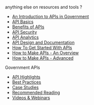 

  anything else on resources and tools ?
  
  


* [An Introduction to APIs in Government](http://18f.github.io/API-All-the-X/pages/introduction_to_APIs_in_government)
* [API Basics](http://18f.github.io/API-All-the-X/pages/api_basics)  
* [Benefits of APIs](http://18f.github.io/API-All-the-X/pages/benefits_of_apis)  
* [API Security](http://18f.github.io/API-All-the-X/pages/api_security)  
* [API Analytics](http://18f.github.io/API-All-the-X/pages/api_analytics) 
* [API Design and Documentation ](http://18f.github.io/API-All-the-X/pages/api_design_and_documentation)
* [How To Get Started With APIs](http://18f.github.io/API-All-the-X/pages/how_to_get_started_with_apis)
* [How to Make APIs - An Overview](http://18f.github.io/API-All-the-X/pages/how_to_make_APIs-overview)  
* [How to Make APIs - Advanced](http://18f.github.io/API-All-the-X/pages/how_to_make_APIs-advanced)
  
Government APIs 
  
* [API Highlights](http://18f.github.io/API-All-the-X/pages/api_highlights.html)  
* [Best Practices](http://18f.github.io/API-All-the-X/pages/best_practices.html)  
* [Case Studies](http://18f.github.io/API-All-the-X/pages/case_study_lists.html)  
* [Recommended Reading](http://18f.github.io/API-All-the-X/pages/recommended_reading)
* [Videos & Webinars](http://18f.github.io/API-All-the-X/pages/videos_and_webinars.html)  



